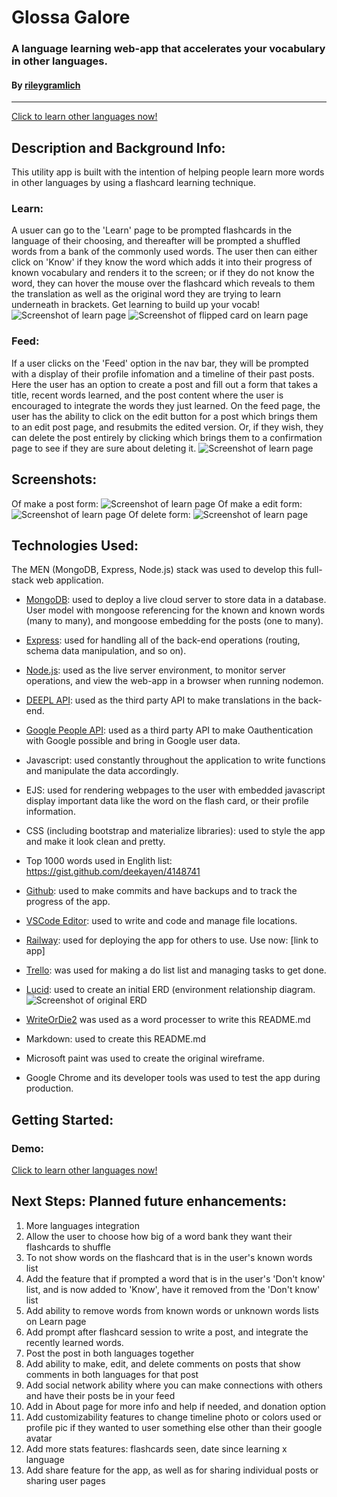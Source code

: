 # Glossa Galore
### A language learning web-app that accelerates your vocabulary in other languages.

#### By [rileygramlich](https://github.com/rileygramlich)
---
[Click to learn other languages now!](https://glossagalore.up.railway.app/)

## Description and Background Info:
This utility app is built with the intention of helping people learn more words in other languages by using a flashcard learning technique.

### Learn:
A usuer can go to the 'Learn' page to be prompted flashcards in the language of their choosing, and thereafter will be prompted a shuffled words from a bank of the commonly used words.  The user then can either click on 'Know' if they know the word which adds it into their progress of known vocabulary and renders it to the screen; or if they do not know the word, they can hover the mouse over the flashcard which reveals to them the translation as well as the original word they are trying to learn underneath in brackets. Get learning to build up your vocab!
![Screenshot of learn page](./public/images/learn-1.png)
![Screenshot of flipped card on learn page](./public/images/learn-2.png)

### Feed:
If a user clicks on the 'Feed' option in the nav bar, they will be prompted with a display of their profile infomation and a timeline of their past posts.  Here the user has an option to create a post and fill out a form that takes a title, recent words learned, and the post content where the user is encouraged to integrate the words they just learned.  On the feed page, the user has the ability to click on the edit button for a post which brings them to an edit post page, and resubmits the edited version.  Or, if they wish, they can delete the post entirely by clicking which brings them to a confirmation page to see if they are sure about deleting it.
![Screenshot of learn page](./public/images/feed.png)


## Screenshots:
Of make a post form:
![Screenshot of learn page](./public/images/new-post.png)
Of make a edit form:
![Screenshot of learn page](./public/images/edit.png)
Of delete form:
![Screenshot of learn page](./public/images/delete-post.png)


## Technologies Used:
The MEN (MongoDB, Express, Node.js) stack was used to develop this full-stack web application.

* [MongoDB](https://www.mongodb.com/): used to deploy a live cloud server to store data in a database. User model with mongoose referencing for the known and known words (many to many), and mongoose embedding for the posts (one to many).

* [Express](https://expressjs.com/): used for handling all of the back-end operations (routing, schema data manipulation, and so on).

* [Node.js](https://nodejs.org/en/): used as the live server environment, to monitor server operations, and view the web-app in a browser when running nodemon.

* [DEEPL API](https://www.deepl.com/en/docs-api): used as the third party API to make translations in the back-end.

* [Google People API](https://console.cloud.google.com/): used as a third party API to make Oauthentication with Google possible and bring in Google user data.

* Javascript: used constantly throughout the application to write functions and manipulate the data accordingly.

* EJS: used for rendering webpages to the user with embedded javascript display important data like the word on the flash card, or their profile information.

* CSS (including bootstrap and materialize libraries): used to style the app and make it look clean and pretty.

* Top 1000 words used in Englith list: https://gist.github.com/deekayen/4148741

* [Github](https://github.com/): used to make commits and have backups and to track the progress of the app.

* [VSCode Editor](https://code.visualstudio.com/): used to write and code and manage file locations.

* [Railway](https://railway.app/): used for deploying the app for others to use. Use now: [link to app]

* [Trello](https://trello.com/u/rileygramlich1/boards): was used for making a do list list and managing tasks to get done.

* [Lucid](https://lucid.app/documents): used to create an initial ERD (environment relationship diagram.
![Screenshot of original ERD](./public/images/gg-erd.png)

* [WriteOrDie2](https://v2.writeordie.com/) was used as a word processer to write this README.md

* Markdown: used to create this README.md

* Microsoft paint was used to create the original wireframe.

* Google Chrome and its developer tools was used to test the app during production.

## Getting Started: 

### Demo:
[Click to learn other languages now!](https://glossagalore.up.railway.app/)

## Next Steps: Planned future enhancements:
1. More languages integration
2. Allow the user to choose how big of a word bank they want their flashcards to shuffle
3. To not show words on the flashcard that is in the user's known words list
4. Add the feature that if prompted a word that is in the user's 'Don't know' list, and is now added to 'Know', have it removed from the 'Don't know' list
5. Add ability to remove words from known words or unknown words lists on Learn page
6. Add prompt after flashcard session to write a post, and integrate the recently learned words.
7. Post the post in both languages together
8. Add ability to make, edit, and delete comments on posts that show comments in both languages for that post
9. Add social network ability where you can make connections with others and have their posts be in your feed
10. Add in About page for more info and help if needed, and donation option
11. Add customizability features to change timeline photo or colors used or profile pic if they wanted to user something else other than their google avatar
12. Add more stats features: flashcards seen, date since learning x language
13. Add share feature for the app, as well as for sharing individual posts or sharing user pages
